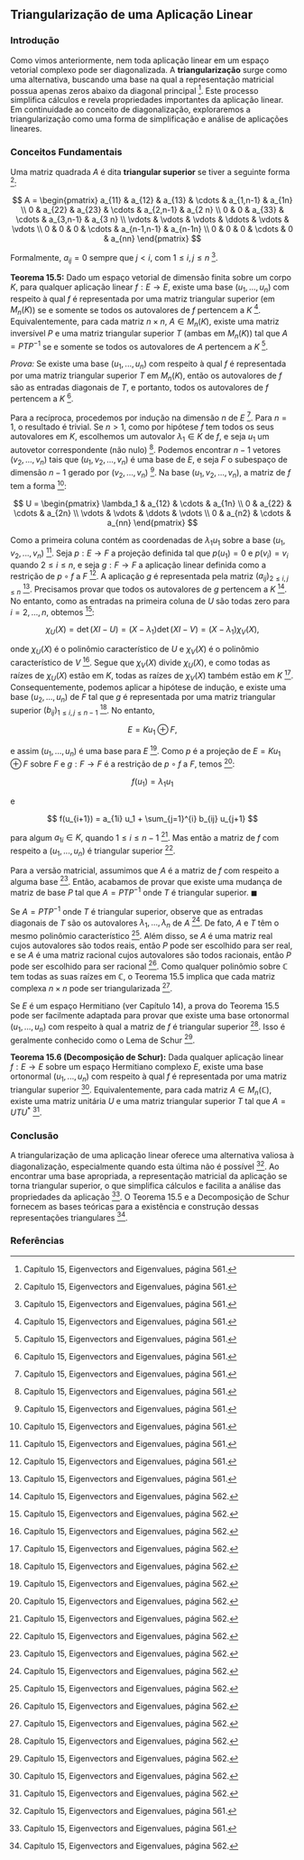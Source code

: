 ## Triangularização de uma Aplicação Linear

### Introdução
Como vimos anteriormente, nem toda aplicação linear em um espaço vetorial complexo pode ser diagonalizada. A **triangularização** surge como uma alternativa, buscando uma base na qual a representação matricial possua apenas zeros abaixo da diagonal principal [^561]. Este processo simplifica cálculos e revela propriedades importantes da aplicação linear. Em continuidade ao conceito de diagonalização, exploraremos a triangularização como uma forma de simplificação e análise de aplicações lineares.

### Conceitos Fundamentais

Uma matriz quadrada $A$ é dita **triangular superior** se tiver a seguinte forma [^561]:

$$
A = \begin{pmatrix}
a_{11} & a_{12} & a_{13} & \cdots & a_{1,n-1} & a_{1n} \\
0 & a_{22} & a_{23} & \cdots & a_{2,n-1} & a_{2 n} \\
0 & 0 & a_{33} & \cdots & a_{3,n-1} & a_{3 n} \\
\vdots & \vdots & \vdots & \ddots & \vdots & \vdots \\
0 & 0 & 0 & \cdots & a_{n-1,n-1} & a_{n-1n} \\
0 & 0 & 0 & \cdots & 0 & a_{nn}
\end{pmatrix}
$$

Formalmente, $a_{ij} = 0$ sempre que $j < i$, com $1 \leq i, j \leq n$ [^561].

**Teorema 15.5:** Dado um espaço vetorial de dimensão finita sobre um corpo $K$, para qualquer aplicação linear $f: E \rightarrow E$, existe uma base $(u_1, ..., u_n)$ com respeito à qual $f$ é representada por uma matriz triangular superior (em $M_n(K)$) se e somente se todos os autovalores de $f$ pertencem a $K$ [^561]. Equivalentemente, para cada matriz $n \times n$, $A \in M_n(K)$, existe uma matriz inversível $P$ e uma matriz triangular superior $T$ (ambas em $M_n(K)$) tal que $A = PTP^{-1}$ se e somente se todos os autovalores de $A$ pertencem a $K$ [^561].

*Prova:* Se existe uma base $(u_1, ..., u_n)$ com respeito à qual $f$ é representada por uma matriz triangular superior $T$ em $M_n(K)$, então os autovalores de $f$ são as entradas diagonais de $T$, e portanto, todos os autovalores de $f$ pertencem a $K$ [^561].

Para a recíproca, procedemos por indução na dimensão $n$ de $E$ [^561]. Para $n = 1$, o resultado é trivial. Se $n > 1$, como por hipótese $f$ tem todos os seus autovalores em $K$, escolhemos um autovalor $\lambda_1 \in K$ de $f$, e seja $u_1$ um autovetor correspondente (não nulo) [^561]. Podemos encontrar $n - 1$ vetores $(v_2, ..., v_n)$ tais que $(u_1, v_2, ..., v_n)$ é uma base de $E$, e seja $F$ o subespaço de dimensão $n - 1$ gerado por $(v_2, ..., v_n)$ [^561]. Na base $(u_1, v_2, ..., v_n)$, a matriz de $f$ tem a forma [^561]:

$$
U = \begin{pmatrix}
\lambda_1 & a_{12} & \cdots & a_{1n} \\
0 & a_{22} & \cdots & a_{2n} \\
\vdots & \vdots & \ddots & \vdots \\
0 & a_{n2} & \cdots & a_{nn}
\end{pmatrix}
$$

Como a primeira coluna contém as coordenadas de $\lambda_1 u_1$ sobre a base $(u_1, v_2, ..., v_n)$ [^561]. Seja $p: E \rightarrow F$ a projeção definida tal que $p(u_1) = 0$ e $p(v_i) = v_i$ quando $2 \leq i \leq n$, e seja $g: F \rightarrow F$ a aplicação linear definida como a restrição de $p \circ f$ a $F$ [^561]. A aplicação $g$ é representada pela matriz $(a_{ij})_{2 \leq i,j \leq n}$ [^561]. Precisamos provar que todos os autovalores de $g$ pertencem a $K$ [^562]. No entanto, como as entradas na primeira coluna de $U$ são todas zero para $i = 2, ..., n$, obtemos [^562]:

$$
\chi_U(X) = \det(XI - U) = (X - \lambda_1) \det(XI - V) = (X - \lambda_1) \chi_V(X),
$$

onde $\chi_U(X)$ é o polinômio característico de $U$ e $\chi_V(X)$ é o polinômio característico de $V$ [^562]. Segue que $\chi_V(X)$ divide $\chi_U(X)$, e como todas as raízes de $\chi_U(X)$ estão em $K$, todas as raízes de $\chi_V(X)$ também estão em $K$ [^562]. Consequentemente, podemos aplicar a hipótese de indução, e existe uma base $(u_2, ..., u_n)$ de $F$ tal que $g$ é representada por uma matriz triangular superior $(b_{ij})_{1 \leq i,j \leq n-1}$ [^562]. No entanto,

$$
E = Ku_1 \oplus F,
$$

e assim $(u_1, ..., u_n)$ é uma base para $E$ [^562]. Como $p$ é a projeção de $E = Ku_1 \oplus F$ sobre $F$ e $g: F \rightarrow F$ é a restrição de $p \circ f$ a $F$, temos [^562]:

$$
f(u_1) = \lambda_1 u_1
$$

e

$$
f(u_{i+1}) = a_{1i} u_1 + \sum_{j=1}^{i} b_{ij} u_{j+1}
$$

para algum $a_{1i} \in K$, quando $1 \leq i \leq n - 1$ [^562]. Mas então a matriz de $f$ com respeito a $(u_1, ..., u_n)$ é triangular superior [^562].

Para a versão matricial, assumimos que $A$ é a matriz de $f$ com respeito a alguma base [^562]. Então, acabamos de provar que existe uma mudança de matriz de base $P$ tal que $A = PTP^{-1}$ onde $T$ é triangular superior. $\blacksquare$

Se $A = PTP^{-1}$ onde $T$ é triangular superior, observe que as entradas diagonais de $T$ são os autovalores $\lambda_1, ..., \lambda_n$ de $A$ [^562]. De fato, $A$ e $T$ têm o mesmo polinômio característico [^562]. Além disso, se $A$ é uma matriz real cujos autovalores são todos reais, então $P$ pode ser escolhido para ser real, e se $A$ é uma matriz racional cujos autovalores são todos racionais, então $P$ pode ser escolhido para ser racional [^562]. Como qualquer polinômio sobre $\mathbb{C}$ tem todas as suas raízes em $\mathbb{C}$, o Teorema 15.5 implica que cada matriz complexa $n \times n$ pode ser triangularizada [^562].

Se $E$ é um espaço Hermitiano (ver Capítulo 14), a prova do Teorema 15.5 pode ser facilmente adaptada para provar que existe uma base ortonormal $(u_1, ..., u_n)$ com respeito à qual a matriz de $f$ é triangular superior [^562]. Isso é geralmente conhecido como o Lema de Schur [^562].

**Teorema 15.6 (Decomposição de Schur):** Dada qualquer aplicação linear $f: E \rightarrow E$ sobre um espaço Hermitiano complexo $E$, existe uma base ortonormal $(u_1, ..., u_n)$ com respeito à qual $f$ é representada por uma matriz triangular superior [^562]. Equivalentemente, para cada matriz $A \in M_n(\mathbb{C})$, existe uma matriz unitária $U$ e uma matriz triangular superior $T$ tal que $A = UTU^*$ [^562].

### Conclusão

A triangularização de uma aplicação linear oferece uma alternativa valiosa à diagonalização, especialmente quando esta última não é possível [^561]. Ao encontrar uma base apropriada, a representação matricial da aplicação se torna triangular superior, o que simplifica cálculos e facilita a análise das propriedades da aplicação [^561]. O Teorema 15.5 e a Decomposição de Schur fornecem as bases teóricas para a existência e construção dessas representações triangulares [^562].

### Referências
[^561]: Capítulo 15, Eigenvectors and Eigenvalues, página 561.
[^562]: Capítulo 15, Eigenvectors and Eigenvalues, página 562.
<!-- END -->